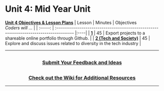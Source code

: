 # Unit 4: Mid Year Unit
[**Unit 4 Objectives & Lesson Plans**]() 
|                                                        Lesson                                                         | Minutes | Objectives <br> _Coders will ..._                                                        |
| :-----: | :--------------------------------------------------------------------------------------- |:----|
|     [**1**](https://docs.google.com/presentation/d/1btutuz5MAT4ICJe_5HpLdN5CQzp3--6E8qIuO1OpoaQ/edit#slide=id.g5d1f893d8e_0_32)     |   45    | Export projects to a shareable online portfolio through Github. |
|     [**2 (Tech and Society)**](https://docs.google.com/presentation/d/1ngrOojgfFf1WZcxTVJo7UDrUQCFK2blG6uuSVZjLPcs/edit#slide=id.gb8097a2dd7_0_202)     |   45    | Explore and discuss issues related to diversity in the tech industry |


---
## <h3 align="center"><a href="https://docs.google.com/forms/d/e/1FAIpQLSc4oUNSthmU63TqlzUOOWd3buX3tGVIPRNDm0tsLB_nOONRLQ/viewform">Submit Your Feedback and Ideas</a></h3>

## <h3 align="center"><a href="https://github.com/itscodenation/curriculum-21-22/wiki">Check out the Wiki for Additional Resources</a></h3>

---
